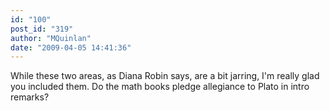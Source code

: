 ```yaml
---
id: "100"
post_id: "319"
author: "MQuinlan"
date: "2009-04-05 14:41:36"
---
```

While these two areas, as Diana Robin says, are a bit jarring, I'm really glad you included them. Do the math books pledge allegiance to Plato in intro remarks?
